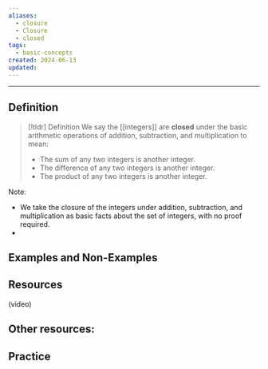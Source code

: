 ```yaml
---
aliases:
  - closure
  - Closure
  - closed
tags:
  - basic-concepts
created: 2024-06-13
updated:
---
```

---
## Definition 

> [!tldr] Definition
> We say the [[integers]] are **closed** under the basic arithmetic operations of addition, subtraction, and multiplication to mean: 
> - The sum of any two integers is another integer. 
> - The difference of any two integers is another integer.
> - The product of any two integers is another integer. 

Note: 
- We take the closure of the integers under addition, subtraction, and multiplication as basic facts about the set of integers, with no proof required. 
- 

## Examples and Non-Examples

## Resources 

(video)

Other resources: 
- 

## Practice 
